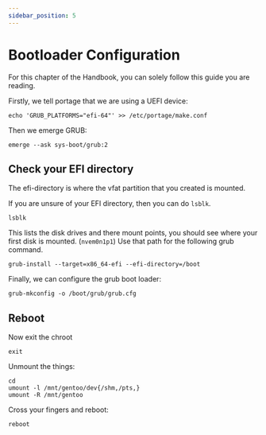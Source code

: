 ```yaml
---
sidebar_position: 5
---
```


# Bootloader Configuration
For this chapter of the Handbook, you can solely follow this guide you are reading.

Firstly, we tell portage that we are using a UEFI device:
```shell
echo 'GRUB_PLATFORMS="efi-64"' >> /etc/portage/make.conf
```

Then we emerge GRUB:
```shell
emerge --ask sys-boot/grub:2
```

## Check your EFI directory
The efi-directory is where the vfat partition that you created is mounted.

If you are unsure of your EFI directory, then you can do `lsblk`.
```shell
lsblk
```
This lists the disk drives and there mount points, you should see where your first disk is mounted. (`nvem0n1p1`) Use that path for the following grub command.

```shell
grub-install --target=x86_64-efi --efi-directory=/boot
```

Finally, we can configure the grub boot loader:
```shell
grub-mkconfig -o /boot/grub/grub.cfg
```

## Reboot
Now exit the chroot
```shell
exit
```
Unmount the things:
```shell
cd
umount -l /mnt/gentoo/dev{/shm,/pts,}
umount -R /mnt/gentoo
```

Cross your fingers and reboot:
```shell
reboot
```

